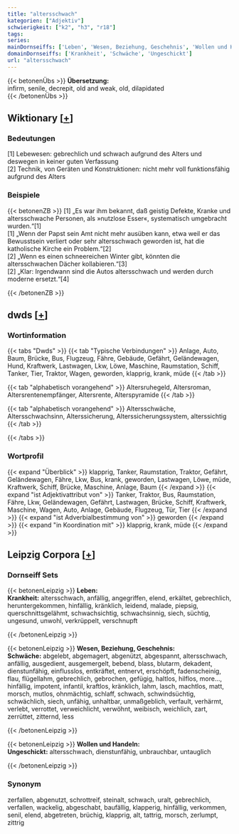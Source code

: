 ```yaml
---
title: "altersschwach"
kategorien: ["Adjektiv"]
schwierigkeit: ["k2", "h3", "r18"]
tags:
series:
mainDornseiffs: ['Leben', 'Wesen, Beziehung, Geschehnis', 'Wollen und Handeln']
domainDornseiffs: ['Krankheit', 'Schwäche', 'Ungeschickt']
url: "altersschwach"
---
```


{{< betonenÜbs >}}
**Übersetzung:**  
infirm, senile, decrepit, old and weak, old, dilapidated  
{{< /betonenÜbs >}}

## Wiktionary [[+](https://de.wiktionary.org/wiki/altersschwach)]

### Bedeutungen
[1] Lebewesen: gebrechlich und schwach aufgrund des Alters und deswegen in keiner guten Verfassung  
[2] Technik, von Geräten und Konstruktionen: nicht mehr voll funktionsfähig aufgrund des Alters  

### Beispiele
{{< betonenZB >}}
[1] „Es war ihm bekannt, daß geistig Defekte, Kranke und altersschwache Personen, als »nutzlose Esser«, systematisch umgebracht wurden.“[1]  
[1] „Wenn der Papst sein Amt nicht mehr ausüben kann, etwa weil er das Bewusstsein verliert oder sehr altersschwach geworden ist, hat die katholische Kirche ein Problem.“[2]  
[2] „Wenn es einen schneereichen Winter gibt, könnten die altersschwachen Dächer kollabieren.“[3]  
[2] „Klar: Irgendwann sind die Autos altersschwach und werden durch moderne ersetzt.“[4]  

{{< /betonenZB >}}


## dwds [[+](https://www.dwds.de/wb/altersschwach)]

### Wortinformation
{{< tabs "Dwds" >}}
{{< tab "Typische Verbindungen" >}}
Anlage, Auto, Baum, Brücke, Bus, Flugzeug, Fähre, Gebäude, Gefährt, Geländewagen, Hund, Kraftwerk, Lastwagen, Lkw, Löwe, Maschine, Raumstation, Schiff, Tanker, Tier, Traktor, Wagen, geworden, klapprig, krank, müde
{{< /tab >}}

{{< tab "alphabetisch vorangehend" >}}
Altersruhegeld, Altersroman, Altersrentenempfänger, Altersrente, Alterspyramide
{{< /tab >}}

{{< tab "alphabetisch vorangehend" >}}
Altersschwäche, Altersschwachsinn, Alterssicherung, Alterssicherungssystem, alterssichtig
{{< /tab >}}

{{< /tabs >}}

### Wortprofil
{{< expand "Überblick" >}} klapprig, Tanker, Raumstation, Traktor, Gefährt, Geländewagen, Fähre, Lkw, Bus, krank, geworden, Lastwagen, Löwe, müde, Kraftwerk, Schiff, Brücke, Maschine, Anlage, Baum {{< /expand >}}
{{< expand "ist Adjektivattribut von" >}} Tanker, Traktor, Bus, Raumstation, Fähre, Lkw, Geländewagen, Gefährt, Lastwagen, Brücke, Schiff, Kraftwerk, Maschine, Wagen, Auto, Anlage, Gebäude, Flugzeug, Tür, Tier {{< /expand >}}
{{< expand "ist Adverbialbestimmung von" >}} geworden {{< /expand >}}
{{< expand "in Koordination mit" >}} klapprig, krank, müde {{< /expand >}}

## Leipzig Corpora [[+](https://corpora.uni-leipzig.de/en/res?word=altersschwach&corpusId=deu_newscrawl-public_2018)]

### Dornseiff Sets
{{< betonenLeipzig >}}
**Leben:**  
**Krankheit:** altersschwach, anfällig, angegriffen, elend, erkältet, gebrechlich, heruntergekommen, hinfällig, kränklich, leidend, malade, piepsig, querschnittsgelähmt, schwachsichtig, schwachsinnig, siech, süchtig, ungesund, unwohl, verkrüppelt, verschnupft  

{{< /betonenLeipzig >}}


{{< betonenLeipzig >}}
**Wesen, Beziehung, Geschehnis:**  
**Schwäche:** abgelebt, abgemagert, abgenützt, abgespannt, altersschwach, anfällig, ausgedient, ausgemergelt, bebend, blass, blutarm, dekadent, dienstunfähig, einflusslos, entkräftet, entnervt, erschöpft, fadenscheinig, flau, flügellahm, gebrechlich, gebrochen, gefügig, haltlos, hilflos, more..., hinfällig, impotent, infantil, kraftlos, kränklich, lahm, lasch, machtlos, matt, morsch, mutlos, ohnmächtig, schlaff, schwach, schwindsüchtig, schwächlich, siech, unfähig, unhaltbar, unmaßgeblich, verfault, verhärmt, verlebt, verrottet, verweichlicht, verwöhnt, weibisch, weichlich, zart, zerrüttet, zitternd, less  

{{< /betonenLeipzig >}}


{{< betonenLeipzig >}}
**Wollen und Handeln:**  
**Ungeschickt:** altersschwach, dienstunfähig, unbrauchbar, untauglich  

{{< /betonenLeipzig >}}

### Synonym
zerfallen, abgenutzt, schrottreif, steinalt, schwach, uralt, gebrechlich, verfallen, wackelig, abgeschabt, baufällig, klapperig, hinfällig, verkommen, senil, elend, abgetreten, brüchig, klapprig, alt, tattrig, morsch, zerlumpt, zittrig

